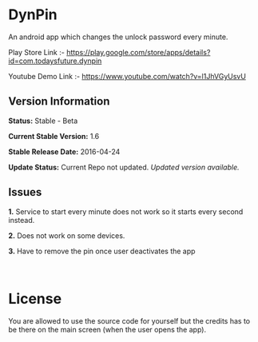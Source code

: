 DynPin
===============

An android app which changes the unlock password every minute.

Play Store Link :- https://play.google.com/store/apps/details?id=com.todaysfuture.dynpin

Youtube Demo Link :- https://www.youtube.com/watch?v=l1JhVGyUsvU

## Version Information

**Status:** Stable - Beta

**Current Stable Version:** 1.6

**Stable Release Date:** 2016-04-24

**Update Status:** Current Repo not updated. _Updated version available._



Issues
---------------------------

__1.__ Service to start every minute does not work so it starts every second instead.

__2.__ Does not work on some devices.

__3.__ Have to remove the pin once user deactivates the app

<br>




License
==============
You are allowed to use the source code for yourself but the credits has to be there on the main screen (when the user opens the app). 
